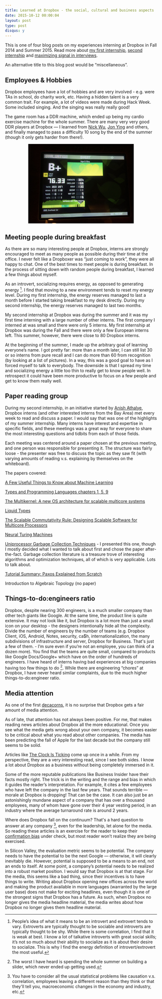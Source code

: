 ```yaml
---
title: Learned at Dropbox - the social, cultural and business aspects
date: 2015-10-12 00:00:04
layout: post
type: post
disqus: y
---
```


This is one of four blog posts on my experiences interning at Dropbox in Fall 2014 and Summer 2015. Read more about [my first internship](/2015/10/12/dropbox-first-internship), [second internship](/2015/10/12/dropbox-second-internship.html) and [maximizing signal in interviews](/2015/10/12/dropbox-interviews.html).

An alternative title to this blog post would be “miscellaneous”.

Employees & Hobbies
-------------------

Dropbox employees have a lot of hobbies and are very involved - e.g. were TAs in school, do charity work, etc. Having a hidden talent is a very common trait. For example, a lot of videos were made during Hack Week. Some included singing. And the singing was really really good!

The game room has a DDR machine, which ended up being my cardio exercise machine for the whole summer. There are many very very good DDR players at Dropbox — I learned from [Nick Wu](https://www.quora.com/Nick-Wu-4), [Jon Ying](http://www.fastcompany.com/3043856/tech-forecast/behind-the-scenes-at-dropbox-black-ops) and others, and finally managed to pass a difficulty 10 song by the end of the summer (though it only gets harder from there!).

<center><img src="/images/2015/10/ddr.jpg" width="350"/></center>

Meeting people during breakfast
-------------------------------

As there are so many interesting people at Dropbox, interns are strongly encouraged to meet as many people as possible during their time at the office. I never felt like a Dropboxer was “just coming to work”, they were all happy to chat. One of the best times to meet people is during breakfast. In the process of sitting down with random people during breakfast, I learned a few things about myself.

As an introvert, socializing requires energy, as opposed to generating energy [^0]. I find that moving to a new environment tends to reset my energy level. During my first internship, the energy reserves managed to last a month before I started taking breakfast to my desk directly. During my second internship, the energy reserves managed to last two months.

My second internship at Dropbox was during the summer and it was my first time interning with a large number of other interns. The first company I interned at was small and there were only 5 interns. My first internship at Dropbox was during the Fall and there were only a few European interns left. This summer, however, there were close to 80 Dropbox interns.

At the beginning of the summer, I made up the arbitrary goal of learning everyone’s name. I got pretty far: more than a month later, I can still list 30 or so interns from pure recall and I can do more than 60 from recognition (by looking at a list of pictures). In a way, this was a good goal to have as I forced myself to talk to everybody. The downside is that I spread my time and socializing energy a little too thin to really get to know people well. In retrospect it could have been more productive to focus on a few people and get to know them really well.

Paper reading group
-------------------

During my second internship, in an initiative started by [Anish Athalye](http://www.anishathalye.com/), Dropbox interns (and other interested interns from the Bay Area) met every week to read and discuss a paper. I would say that was one of the highlights of my summer internship. Many interns have interest and expertise in specific fields, and these meetings was a great way for everyone to share the most interesting questions and tidbits from each of those fields.

Each meeting was centered around a paper chosen at the previous meeting, and one person was responsible for presenting it. The structure was fairly loose - the presenter was free to discuss the topic as they saw fit (with varying amounts of reading v.s. explaining by themselves on the whiteboard).

The papers covered:

[A Few Useful Things to Know about Machine Learning](http://homes.cs.washington.edu/~pedrod/papers/cacm12.pdf)

[Types and Programming Languages chapters 1, 5, 9](http://port70.net/~nsz/articles/book/pierce_types_and_programming_languages_2002.pdf)

[The Multikernel: A new OS architecture for scalable multicore systems](http://www.barrelfish.org/barrelfish_sosp09.pdf)

[Liquid Types](http://goto.ucsd.edu/~rjhala/liquid/liquid_types.pdf)

[The Scalable Commutativity Rule: Designing Scalable Software for Multicore Processors](http://web.mit.edu/amdragon/www/pubs/commutativity-sosp13.pdf)

[Neural Turing Machines](http://arxiv.org/abs/1410.5401)

[Uniprocessor Garbage Collection Techniques](http://www3.nd.edu/~dthain/courses/cse40243/spring2006/gc-survey.pdf) - I presented this one, though I mostly decided what I wanted to talk about first and chose the paper after-the-fact. Garbage collection literature is a treasure trove of interesting algorithms and optimization techniques, all of which is very applicable. Lots to talk about.

[Tutorial Summary: Paxos Explained from Scratch](http://www.ux.uis.no/~meling/papers/2013-paxostutorial-opodis.pdf)

Introduction to Algebraic Topology (no paper)

Things-to-do:engineers ratio
-------------------------------

Dropbox, despite nearing 300 engineers, is a much smaller company than other tech giants like Google. At the same time, the product line is quite extensive. It may not look like it, but Dropbox is a lot more than just a small icon on your desktop - the designers intentionally hide all the complexity. Divide the number of engineers by the number of teams (e.g. Dropbox Client, iOS, Android, Notes, security, ca$h, internationalization, the many subdivisions of infrastructure and server, Dropbox for Business. That's just a few of them. - I’m sure even if you’re not an employee, you can think of a dozen more). You find that the teams are quite small, compared to products like Google Docs/Google+ which have on the order of hundreds of engineers. I have heard of interns having bad experiences at big companies having too few things to do [^1]. While there are engineering “chores” at Dropbox, I have never heard similar complaints, due to the much higher things-to-do:engineer ratio.

Media attention
---------------

As one of the first [decacorns](http://www.businessinsider.com/decacorn-is-the-new-unicorn-2015-3), it is no surprise that Dropbox gets a fair amount of media attention.

As of late, that attention has not always been positive. For me, that makes reading news articles about Dropbox all the more educational. Once you see what the media gets wrong about your own company, it becomes easier to be critical about what you read about other companies. The media has been predicting the fall of Apple for the last decade but the company still seems to be solid.

Articles like [The Clock Is Ticking](http://www.businessinsider.com/the-clock-is-ticking-for-dropbox-2015-4) come up once in a while. From my perspective, they are a very interesting read, since I see both sides. I know a lot about Dropbox as a business without being completely immersed in it.

Some of the more reputable publications like Business Insider have their facts mostly right. The trick is in the writing and the range and bias in which it guides the reader’s interpretation. For example, it cites a few employees who have left the company in the last few years. That sounds terrible — morale at Dropbox is dropping! That can be the case. It can also just be an astonishingly mundane aspect of a company that has over a thousand employees, many of whom have gone over their 4 year vesting period, in an industry where the average turnaround rate is around 2 years.

Where does Dropbox fall on the continuum? That's a hard question to answer at any company [^2], even for the leadership, let alone for the media. So reading these articles is an exercise for the reader to keep their [confirmation bias](http://www.sciencedaily.com/terms/confirmation_bias.htm) under check, but most reader won’t realize they are being exercised.

In Silicon Valley, the evaluation metric seems to be potential. The company needs to have the potential to be the next Google — otherwise, it will clearly inevitably die. However, potential is supposed to be a means to an end, not an ends to itself. At some point, a company’s potential needs to be realized into a robust market position. I would say that Dropbox is at that stage. For the media, this seems like a bad thing, since their incentives is to have things to write. Writing about Dropbox opening new offices across the world and making the product available in more languages (warranted by the large user base) does not make for exciting headlines, even though it is one of the strongest signs that Dropbox has a future. As such, when Dropbox no longer gives the media headline material, the media writes about how Dropbox no longer gives them headline material.

[^0]: People’s idea of what it means to be an introvert and extrovert tends to vary. Extroverts are typically thought to be sociable and introverts are typically thought to be shy. While there is some correlation, I find that it is weak at best. I know a lot of talkative introverts with great social skills; it’s not so much about their ability to socialize as it is about their desire to socialize. This is why I find the energy definition of introvert/extrovert the most useful.

[^1]: The worst I have heard is spending the whole summer on building a slider, which never ended up getting used.

[^2]: You have to consider all the usual statistical problems like causation v.s. correlation, employees leaving a different reason than they think or that they'll tell you, macroeconomic changes in the economy and industry, etc.
